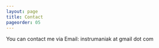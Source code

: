 ```yaml
---
layout: page
title: Contact
pageorder: 05
---
```


You can contact me via Email: instrumaniak at gmail dot com


